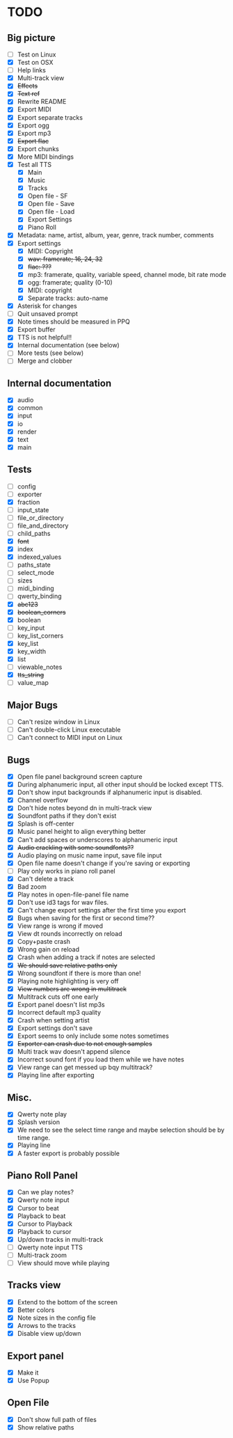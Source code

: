 # TODO

## Big picture

- [ ] Test on Linux
- [x] Test on OSX
- [ ] Help links
- [x] Multi-track view
- [x] ~~Effects~~
- [x] ~~Text ref~~
- [x] Rewrite README
- [x] Export MIDI
- [x] Export separate tracks
- [x] Export ogg
- [x] Export mp3
- [x] ~~Export flac~~
- [x] Export chunks
- [x] More MIDI bindings
- [x] Test all TTS
  - [x] Main
  - [x] Music
  - [x] Tracks
  - [x] Open file - SF
  - [x] Open file - Save
  - [x] Open file - Load
  - [x] Export Settings
  - [x] Piano Roll
- [x] Metadata: name, artist, album, year, genre, track number, comments
- [x] Export settings
  - [x] MIDI: Copyright
  - [x] ~~wav: framerate; 16, 24, 32~~
  - [x] ~~flac: ???~~
  - [x] mp3: framerate, quality, variable speed, channel mode, bit rate mode
  - [x] ogg: framerate; quality (0-10)
  - [x] MIDI: copyright
  - [x] Separate tracks: auto-name
- [x] Asterisk for changes
- [ ] Quit unsaved prompt
- [x] Note times should be measured in PPQ
- [x] Export buffer
- [x] TTS is not helpful!!
- [x] Internal documentation (see below)
- [ ] More tests (see below)
- [ ] Merge and clobber

## Internal documentation

- [x] audio
- [x] common
- [x] input
- [x] io
- [x] render
- [x] text
- [x] main

## Tests

- [ ] config
- [ ] exporter
- [x] fraction
- [ ] input_state
- [ ] file_or_directory
- [ ] file_and_directory
- [ ] child_paths
- [x] ~~font~~
- [x] index
- [x] indexed_values
- [ ] paths_state
- [ ] select_mode
- [ ] sizes
- [ ] midi_binding
- [ ] qwerty_binding
- [x] ~~abc123~~
- [x] ~~boolean_corners~~
- [x] boolean
- [ ] key_input
- [ ] key_list_corners
- [x] key_list
- [x] key_width
- [x] list
- [ ] viewable_notes
- [x] ~~tts_string~~
- [ ] value_map

## Major Bugs

- [ ] Can't resize window in Linux
- [ ] Can't double-click Linux executable
- [ ] Can't connect to MIDI input on Linux

## Bugs

- [x] Open file panel background screen capture
- [x] During alphanumeric input, all other input should be locked except TTS.
- [x] Don't show input backgrounds if alphanumeric input is disabled.
- [x] Channel overflow
- [x] Don't hide notes beyond dn in multi-track view
- [x] Soundfont paths if they don't exist
- [x] Splash is off-center
- [x] Music panel height to align everything better
- [x] Can't add spaces or underscores to alphanumeric input
- [x] ~~Audio crackling with some soundfonts??~~
- [x] Audio playing on music name input, save file input
- [x] Open file name doesn't change if you're saving or exporting
- [ ] Play only works in piano roll panel
- [x] Can't delete a track
- [x] Bad zoom
- [x] Play notes in open-file-panel file name
- [x] Don't use id3 tags for wav files.
- [x] Can't change export settings after the first time you export
- [x] Bugs when saving for the first or second time??
- [x] View range is wrong if moved
- [x] View dt rounds incorrectly on reload
- [x] Copy+paste crash
- [x] Wrong gain on reload
- [x] Crash when adding a track if notes are selected
- [x] ~~We should save relative paths only~~
- [x] Wrong soundfont if there is more than one!
- [x] Playing note highlighting is very off
- [x] ~~View numbers are wrong in multitrack~~
- [x] Multitrack cuts off one early
- [x] Export panel doesn't list mp3s
- [x] Incorrect default mp3 quality
- [x] Crash when setting artist
- [x] Export settings don't save
- [x] Export seems to only include some notes sometimes
- [x] ~~Exporter can crash due to not enough samples~~
- [x] Multi track wav doesn't append silence
- [x] Incorrect sound font if you load them while we have notes
- [x] View range can get messed up bqy multitrack?
- [x] Playing line after exporting

## Misc.

- [x] Qwerty note play
- [x] Splash version
- [x] We need to see the select time range and maybe selection should be by time range.
- [x] Playing line
- [x] A faster export is probably possible

## Piano Roll Panel

- [x] Can we play notes?
- [x] Qwerty note input
- [x] Cursor to beat
- [x] Playback to beat
- [x] Cursor to Playback
- [x] Playback to cursor
- [x] Up/down tracks in multi-track
- [ ] Qwerty note input TTS
- [ ] Multi-track zoom
- [ ] View should move while playing

## Tracks view

- [x] Extend to the bottom of the screen
- [x] Better colors
- [x] Note sizes in the config file
- [x] Arrows to the tracks
- [x] Disable view up/down

## Export panel

- [x] Make it
- [x] Use Popup

## Open File

- [x] Don't show full path of files
- [x] Show relative paths